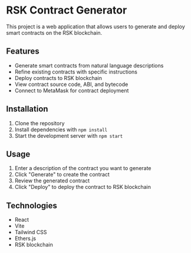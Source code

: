 # RSK Contract Generator

This project is a web application that allows users to generate and deploy smart contracts on the RSK blockchain.

## Features

- Generate smart contracts from natural language descriptions
- Refine existing contracts with specific instructions
- Deploy contracts to RSK blockchain
- View contract source code, ABI, and bytecode
- Connect to MetaMask for contract deployment

## Installation

1. Clone the repository
2. Install dependencies with `npm install`
3. Start the development server with `npm start`

## Usage

1. Enter a description of the contract you want to generate
2. Click "Generate" to create the contract
3. Review the generated contract
4. Click "Deploy" to deploy the contract to RSK blockchain

## Technologies

- React
- Vite
- Tailwind CSS
- Ethers.js
- RSK blockchain
